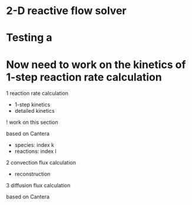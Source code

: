 # 2-D reactive flow solver
# Testing a
# Now need to work on the kinetics of 1-step reaction rate calculation

1 reaction rate calculation
- 1-step kinetics
- detailed kinetics

! work on this section

based on Cantera
- species: index k
- reactions: index l

2 convection flux calculation

- reconstruction

3 diffusion flux calculation

based on Cantera
